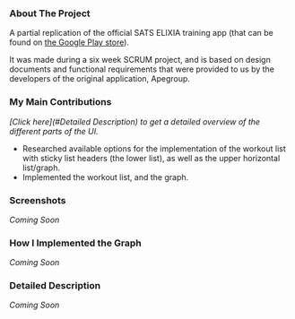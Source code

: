 ### About The Project
A partial replication of the official SATS ELIXIA training app (that can be found on [the Google Play store](https://play.google.com/store/apps/details?id=com.sats.sats)). 

It was made during a six week SCRUM project, and is based on design documents and functional requirements that were provided to us by the developers of the original application, Apegroup.

### My Main Contributions
_[Click here](#Detailed Description) to get a detailed overview of the different parts of the UI._

* Researched available options for the implementation of the workout list with sticky list headers (the lower list), as well as the upper horizontal list/graph.
* Implemented the workout list, and the graph.

### Screenshots
_Coming Soon_

### How I Implemented the Graph
_Coming Soon_

### Detailed Description
_Coming Soon_